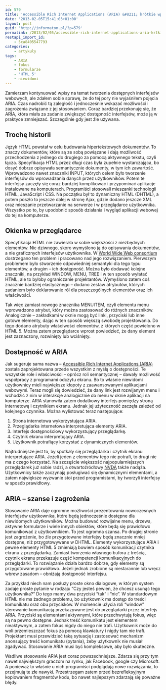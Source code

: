 ```yaml
---
id: 579
title: 'Accessible Rich Internet Applications (ARIA) &#8211; krótkie wprowadzenie'
date: '2013-02-05T15:41:03+01:00'
layout: post
guid: 'http://informaton.pl/?p=579'
permalink: /2013/02/05/accessible-rich-internet-applications-aria-krtkie-wprowadzenie/
restapi_import_id:
    - 5ca8405547793
categories:
    - artykuły
tags:
    - ARIA
    - fokus
    - formularze
    - 'HTML 5'
    - niewidomi
---
```


Zamierzam kontynuować wpisy na temat tworzenia dostępnych interfejsów webowych, ale zdałem sobie sprawę, że do tej pory nie wyjaśniłem pojęcia ARIA. Czas nadrobić tą zaległość i jednocześnie wskazać możliwości i zagrożenia związane z jej stosowaniem. Coraz bardziej przekonuję się, że ARIA, która miała za zadanie zwiększyć dostępność interfejsów, może ją w praktyce zmniejszać. Szczególnie gdy jest źle używana.

## Trochę historii

Język HTML powstał w celu budowania hipertekstowych dokumentów. To znaczy dokumentów, które są ze sobą powiązane i dają możliwość przechodzenia z jednego do drugiego za pomocą aktywnego tekstu, czyli łącza. Specyfikacja HTML przez długi czas była zupełnie wystarczająca, bo dosyć dobrze opisywała semantycznie dokumenty, w tym ich zawartość. Wprowadzono nawet znaczniki INPUT, których celem było tworzenie interfejsów do wprowadzania danych przez użytkowników. Potem te interfejsy zaczęły się coraz bardziej komplikować i przypominać aplikacje instalowane na komputerach. Programiści stosowali mieszanki technologii HTML, JavaScript i CSS. Na początku był to dynamiczny HTML (DHTML), a potem poszło to jeszcze dalej w stronę Ajax, gdzie dodano jeszcze XML oraz mieszanie przetwarzanie na serwerze i w przeglądarce użytkownika. Wszystko po to, by upodobnić sposób działania i wygląd aplikacji webowej do tej na komputerze.

## Okienka w przeglądarce

Specyfikacja HTML nie zawierała w sobie większości z niezbędnych elementów. Nic dziwnego, skoro wymyślono ją do opisywania dokumentów, a nie graficznych interfejsów użytkownika. W [World Wide Web consortium](http://www.w3.org/) dostrzegano ten problem i pracowano nad jego rozwiązaniem. Pierwszym problemem było stworzenie odpowiedniej semantyki dla tego typu elementów, a drugim – ich dostępność. Można było dodawać kolejne znaczniki, na przykład WINDOW, MENU, TREE i w ten sposób wyłatać HTML, ale to byłoby ograniczanie projektantów. Wymyślono zatem coś znacznie bardziej elastycznego – dodano zestaw atrybutów, których zadaniem było deklarowanie ról dla poszczególnych elementów oraz ich właściwości.

Tak więc zamiast nowego znacznika MENUITEM, czyli elementu menu wprowadzono atrybut, który można zastosować do różnych znaczników. Analogicznie – zakładkami w oknie mogą być linki, przyciski lub inne gotowe elementy, dając w ten sposób większą swobodę projektowania. Do tego dodano atrybuty właściwości elementów, z których część powielono w HTML 5. Można zatem przeglądarce wprost powiedzieć, że dany element jest zaznaczony, rozwinięty lub wciśnięty.

## Dostępność w ARIA

Jak sugeruje sama nazwa – [Accessible Rich Internet Applications (ARIA)](http://www.w3.org/TR/wai-aria/) została zaprojektowana przede wszystkim z myślą o dostępności. Te wszystkie role i właściwości – oprócz roli semantycznej – dawały możliwość współpracy z programami odczytu ekranu. Bo to właśnie niewidomi użytkownicy mieli największe kłopoty z zaawansowanymi aplikacjami webowymi. Teraz mogli się dowiedzieć, że dany link jest rozwijanym menu i wchodzić z nim w interakcje analogicznie do menu w oknie aplikacji na komputerze. ARIA stanowiła zatem dodatkowy interfejs pomiędzy stroną internetową i czytnikiem ekranu. Jednak jej użyteczność zaczęła zależeć od kolejnego czynnika. Można wylistować teraz następujące:

1. Strona internetowa wykorzystująca ARIA.
2. Przeglądarka internetowa interpretująca elementy ARIA.
3. Interfejs dostępnościowy wykorzystujący przeglądarkę.
4. Czytnik ekranu interpretujący ARIA.
5. Użytkownik potrafiący korzystać z dynamicznych elementów.

Najtrudniejsze jest to, by spotkały się przeglądarka i czytnik ekranu interpretujące ARIA. Jeżeli jeden z elementów tego nie potrafi, to drugi nie ma z czego korzystać. Na szczęście większość najpopularniejszych przeglądarek już sobie radzi, a otwartoźródłowy [NVDA](http://nvda-project.org) także nadąża. Użytkownicy także zaczynają posługiwać się dynamicznymi elementami, a zatem największe wyzwanie stoi przed programistami, by tworzyli interfejsy w sposób prawidłowy.

## ARIA – szanse i zagrożenia

Stosowanie ARIA daje ogromne możliwości prezentowania nowoczesnych interfejsów użytkownika, które będą jednocześnie dostępne dla niewidomych użytkowników. Można budować rozwijalne menu, drzewa, aktywne formularze i wiele innych obiektów, które będą się prawidłowo komunikować z użytkownikiem. To jest ogromna szansa. Po drugiej stronie jest zagrożenie, bo źle przygotowane interfejsy będą znacznie mniej dostępne, niż przygotowywane w DHTML. Elementy wykorzystujące ARIA i pewne elementy HTML 5 zmieniają bowiem sposób komunikacji czytnika ekranu z przeglądarką. Zamiast tworzenia własnego bufora z treścią, czytnik ekranu przekazuje część kompetencji komunikacyjnych do przeglądarki. To rozwiązanie działa bardzo dobrze, gdy elementy są przygotowane prawidłowo. Jeżeli jednak zrobione są niestarannie lub wręcz wbrew zasadom – obniżają dostępność interfejsu.

Za przykład niech nam posłuży proste okno dialogowe, w którym system zadaje proste pytanie w rodzaju “Czy jesteś pewien, że chcesz usunąć tego użytkownika?” Do tego mamy dwa przyciski “tak” i “nie”. W standardowym HTML nie ma żadnego problemu, bo użytkownik ma dostęp do treści komunikatu oraz obu przycisków. W momencie użycia roli “window” sterowanie komunikacją przekazywane jest do przeglądarki przez interfejs ARIA. Przyciski są elementami aktywnymi, które przechwytują fokus, więc są na pewno dostępne. Jednak treść komunikatu jest elementem nieaktywnym, a zatem fokus nigdy do niego nie trafi. Użytkownik może do woli przemieszczać fokus za pomocą klawiatury i nigdy tam nie trafi. Projektant musi przewidzieć taką sytuację i zastosować mechanizm anonsujący treść komunikatu (pytania), żeby użytkownik nie musiał zgadywać. Stosowanie ARIA musi być kompleksowe, aby było skuteczne.

Wadliwe stosowanie ARIA jest coraz powszechniejsze. Zdarza się przy tym nawet największym graczom na rynku, jak Facebook, google czy Microsoft. A ponieważ to właśnie u nich programiści podglądają nowe rozwiązania, to przejmują te złe nawyki. Przestrzegam zatem przed bezrefleksyjnym kopiowaniem fragmentów kodu, bo nawet najlepszym zdarzają się poważne błędy.